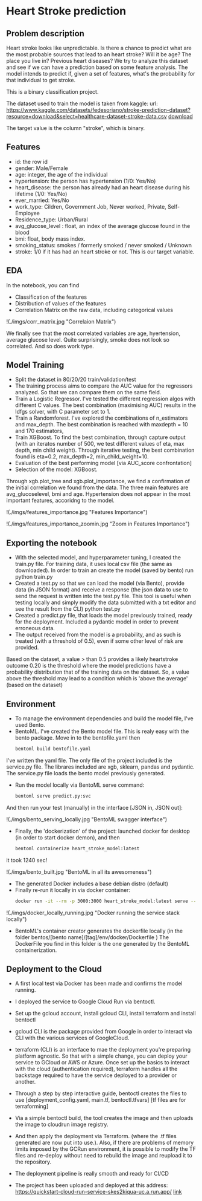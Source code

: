 # Heart Stroke prediction

## Problem description
Heart stroke looks like unpredictable. Is there a chance to predict what are the most probable sources that lead to an heart stroke?
Will it be age? The place you live in? Previous heart diseases?
We try to analyze this dataset and see if we can have a prediction based on some feature analysis.
The model intends to predict if, given a set of features, what's the probability for that individual to get stroke.

This is a binary classification project.

The dataset used to train the model is taken from kaggle:
url: https://www.kaggle.com/datasets/fedesoriano/stroke-prediction-dataset?resource=download&select=healthcare-dataset-stroke-data.csv
[download][linkdata]

The target value is the column "stroke", which is binary.

## Features
- id: the row id
- gender: Male/Female
- age: integer, the age of the individual
- hypertension: the person has hypertension (1/0: Yes/No)
- heart_disease: the person has already had an heart disease during his lifetime (1/0: Yes/No)
- ever_married: Yes/No
- work_type: Cildren, Government Job, Never worked, Private, Self-Employee
- Residence_type: Urban/Rural
- avg_glucose_level : float, an index of the average glucose found in the blood
- bmi: float, body mass index.
- smoking_status: smokes / formerly smoked / never smoked / Unknown
- stroke: 1/0 if it has had an heart stroke or not. This is our target variable.


## EDA
In the notebook, you can find 
- Classification of the features
- Distribution of values of the features
- Correlation Matrix on the raw data, including categorical values

!(./imgs/corr_matrix.jpg "Correlaion Matrix")

We finally see that the most correlated variables are age, hyertension, average glucose level.
Quite surprisingly, smoke does not look so correlated. And so does work type.


## Model Training
- Split the dataset in 80/20/20 train/validation/test
- The training process aims to compare the AUC value for the regressors analyzed. So that we can compare them on the same field.
- Train a Logistic Regressor. I've tested the different regression algos with different C values. The best combination (maximising AUC) results in the ldfgs solver, with C parameter set to 1.
- Train a Randomforest. I've explored the combinations of n_estimators and max_depth. The best combination is reached with maxdepth = 10 and 170 estimators,
- Train XGBoost. To find the best combination, through capture output (with an iteratos number of 500, we test different  values of eta, max depth, min child weight). Through iterative testing, the best combination found is eta=0.2, max_depth=2, min_child_weight=10.
- Evaluation of the best performing model [via AUC_score confrontation]
- Selection of the model: XGBoost.

Through xgb.plot_tree and xgb.plot_importance, we find a confirmation of the initial correlation we found from the data.
The three main features are avg_glucoselevel, bmi and age.
Hypertension does not appear in the most important features, accoridng to the model.

!(./imgs/features_importance.jpg "Features Importance")

!(./imgs/features_importance_zoomin.jpg "Zoom in Features Importance")


## Exporting the notebook
- With the selected model, and hyperparameter tuning, I created the train.py file. For training data, it uses local csv file (the same as downloaded). In order to train an create the model (saved by bento) run
    python train.py
- Created a test.py so that we can load the model (via Bento), provide data (in JSON format) and receive a response (the json data to use to send the request is written into the test.py file. This tool is useful when testing locally and simply modify the data submitted with a txt editor and see the result from the CLI)
    python test.py
- Created a predict.py file, that loads the model previously trained, ready for the deployment. Included a pydantic model in order to prevent erroneous data.
- The output received from the model is a probability, and as such is treated (with a threshold of 0.5), even if some other level of risk are provided.

Based on the dataset, a value > than 0.5 provides a likely heartstroke outcome
0.20 is the threshold where the model predictions have a probability distribution that of the training data on the dataset. 
So, a value above the threshold may lead to a condition which is 'above the average' (based on the dataset)


## Environment
- To manage the environment dependencies and build the model file, I've used Bento.
- BentoML. I've created the Bento model file. This is realy easy with the bento package. Move in to the bentofile.yaml then 
    ```bash
    bentoml build bentofile.yaml
    ```

I've written the yaml file. The only file of the project included is the service.py file. The librares included are xgb, sklearn, pandas and pydantic. The service.py file loads the bento model previously generated.
- Run the model locally via BentoML serve command:
    ```bash
    bentoml serve predict.py:svc
    ```
And then run your test (manually) in the interface [JSON in, JSON out]:

!(./imgs/bento_serving_locally.jpg "BentoML swagger interface")

- Finally, the 'dockerization' of the project: launched docker for desktop (in order to start docker demon), and then 
    ```bash
    bentoml containerize heart_stroke_model:latest 
    ```

it took 1240 sec!

!(./imgs/bento_built.jpg "BentoML in all its awesomeness")

- The generated Docker includes a base debian distro (default)
- Finally re-run it locally in via docker container:
    ```bash
    docker run -it --rm -p 3000:3000 heart_stroke_model:latest serve --production
    ```

!(./imgs/docker_locally_running.jpg "Docker running the service stack locally")

- BentoML's container creator generates the dockerfile locally (in the folder bentos/[bento name]/[tag]/env/docker/Dockerfile )
The DockerFile you find in this folder is the one generated by the BentoML containerization.

## Deployment to the Cloud
- A first local test via Docker has been made and confirms the model running.
- I deployed the service to Google Cloud Run via bentoctl. 
- Set up the gcloud account, install gcloud CLI, install terraform and install bentoctl
- gcloud CLI is the package provided from Google in order to interact via CLI with the various services of GoogleCloud.
- terraform (CLI) is an interface to mae the deployment you're preparing platform agnostic. So that with a simple change, you can deploy your service to GCloud or AWS or Azure. Once set up the basics to interact with the cloud (authentication required), terraform handles all the backstage required to have the service deployed to a provider or another.
- Through a step by step interactive guide, bentoctl creates the files to use [deployment_config.yaml, main.tf, bentoctl.tfvars] [tf files are for terraforming]
- Via a simple bentoctl build, the tool creates the image and then uploads the image to cloudrun image registry.
- And then apply the deployment via Terraform. (where the .tf files generated are now put into use.). Also, if there are problems of memory limits imposed by the GCRun environment, it is possible to modify the TF files and re-deploy without need to rebuild the image and reupload it to the repository.
- The deployment pipeline is really smooth and ready for CI/CD
- The project has been uploaded and deployed at this address: https://quickstart-cloud-run-service-skes2kiqua-uc.a.run.app/
 [link][applink]


   [linkdata]: <https://www.kaggle.com/datasets/fedesoriano/stroke-prediction-dataset?resource=download&select=healthcare-dataset-stroke-data.csv>
   [applink]: <https://quickstart-cloud-run-service-skes2kiqua-uc.a.run.app/>